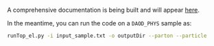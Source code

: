 A comprehensive documentation is being built and will appear [here](https://topcptoolkit.web.cern.ch/).

In the meantime, you can run the code on a `DAOD_PHYS` sample as:
```bash
runTop_el.py -i input_sample.txt -o outputDir --parton --particle
```